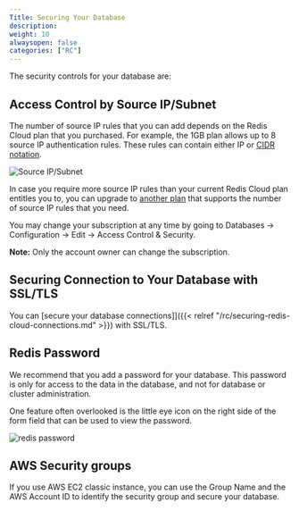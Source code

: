 ```yaml
---
Title: Securing Your Database
description:
weight: 10
alwaysopen: false
categories: ["RC"]
---
```

The security controls for your database are:

## Access Control by Source IP/Subnet

The number of source IP rules that you can add depends on the Redis Cloud plan that you purchased.
For example, the 1GB plan allows up to 8 source IP authentication rules.
These rules can contain either IP or [CIDR notation](https://en.wikipedia.org/wiki/Classless_Inter-Domain_Routing#CIDR_notation).

![Source IP/Subnet](/images/rcpro/source_ip_subnet-1.png)

In case you require more source IP rules than your current Redis Cloud plan entitles you to,
you can upgrade to [another plan](https://redislabs.com/pricing) that supports the number of source IP rules that you need.

You may change your subscription at any time by going to Databases -> Configuration -> Edit -> Access Control & Security.

**Note:** Only the account owner can change the subscription.

## Securing Connection to Your Database with SSL/TLS

You can [secure your database connections]]({{< relref "/rc/securing-redis-cloud-connections.md" >}}) with SSL/TLS.

## Redis Password

We recommend that you add a password for your database.
This password is only for access to the data in the database, and not for database or cluster administration.

One feature often overlooked is the little eye icon on the right side of
the form field that can be used to view the password.

![redis
password](/images/rcpro/redis_password.png?width=600&height=42)

## AWS Security groups

If you use AWS EC2 classic instance,
you can use the Group Name and the AWS Account ID to identify the security group and secure your database.
